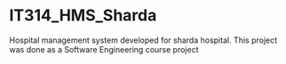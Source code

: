 # IT314_HMS_Sharda

Hospital management system developed for sharda hospital.
This project was done as a Software Engineering course project
